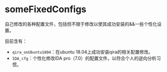 # someFixedConfigs
自己修改的各种配置文件，包括但不限于修改以使其成功安装的&amp;&amp;一些个性化设置。

目前含有：
- `qira_onUbuntu1804`：在ubuntu 18.04上成功安装qira的相关配置修改。
- `IDA_cfg`：个性化修改IDA pro（7.0）的配置文件，以符合个人的逆向分析习惯。
